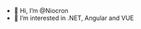- 👋 Hi, I’m @Niocron
- 👀 I’m interested in .NET, Angular and VUE

<!---
Niocron/Niocron is a ✨ special ✨ repository because its `README.md` (this file) appears on your GitHub profile.
You can click the Preview link to take a look at your changes.
--->
